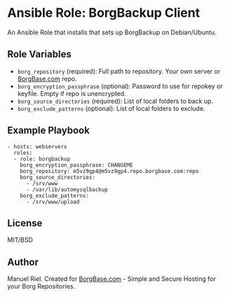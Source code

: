 # Ansible Role: BorgBackup Client

An Ansible Role that installs that sets up BorgBackup on Debian/Ubuntu.

## Role Variables

- `borg_repository` (required): Full path to repository. Your own server or [BorgBase.com](https://www.borgbase.com) repo.
- `borg_encryption_passphrase` (optional): Password to use for repokey or keyfile. Empty if repo is unencrypted.
- `borg_source_directories` (required): List of local folders to back up.
- `borg_exclude_patterns` (optional): List of local folders to exclude.


## Example Playbook

```
- hosts: webservers
  roles:
  - role: borgbackup
    borg_encryption_passphrase: CHANGEME
    borg_repository: m5vz9gp4@m5vz9gp4.repo.borgbase.com:repo
    borg_source_directories:
      - /srv/www
      - /var/lib/automysqlbackup
    borg_exclude_patterns:
      - /srv/www/upload
```

## License

MIT/BSD

## Author

Manuel Riel. Created for [BorgBase.com](https://www.borgbase.com) - Simple and Secure Hosting for your Borg Repositories.
